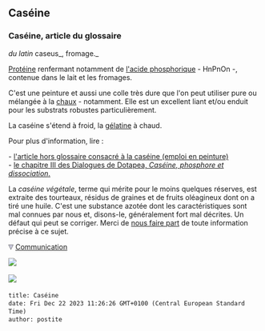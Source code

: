 ## Caséine
### Caséine, article du glossaire
 _du latin_ caseus_, fromage._

[Protéine](proteine.html) renfermant notamment de [l'acide phosphorique](phosphoriqueacide.html) - HnPnOn -, contenue dans le lait et les fromages.

C'est une peinture et aussi une colle très dure que l'on peut utiliser pure ou mélangée à la [chaux](chaux.html) - notamment. Elle est un excellent liant et/ou enduit pour les substrats robustes particulièrement.

La caséine s'étend à froid, la [gélatine](gelatine2.html) à chaud.

Pour plus d'information, lire :

\- [l'article hors glossaire consacré à la caséine (emploi en peinture)](caseine.html)  
\- [le chapitre III des Dialogues de Dotapea, _Caséine, phosphore et dissociation_.](chap03caseine.html)

La _caséine végétale_, terme qui mérite pour le moins quelques réserves, est extraite des tourteaux, résidus de graines et de fruits oléagineux dont on a tiré une huile. C'est une substance azotée dont les caractéristiques sont mal connues par nous et, disons-le, généralement fort mal décrites. Un défaut qui peut se corriger. Merci de [nous faire part](ecrire.html) de toute information précise à ce sujet.



![](images/flechebas.gif) [Communication](http://www.artrealite.com/annonceurs.htm) 

[![](https://cbonvin.fr/sites/regie.artrealite.com/visuels/campagne1.png)](index-2.html#20131014)

![](https://cbonvin.fr/sites/regie.artrealite.com/visuels/campagne2.png)
```
title: Caséine
date: Fri Dec 22 2023 11:26:26 GMT+0100 (Central European Standard Time)
author: postite
```
